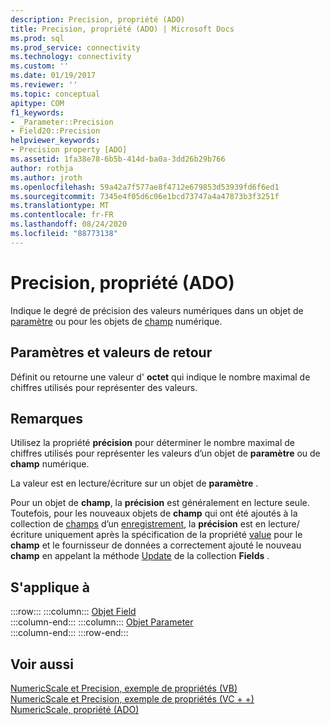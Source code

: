 ```yaml
---
description: Precision, propriété (ADO)
title: Precision, propriété (ADO) | Microsoft Docs
ms.prod: sql
ms.prod_service: connectivity
ms.technology: connectivity
ms.custom: ''
ms.date: 01/19/2017
ms.reviewer: ''
ms.topic: conceptual
apitype: COM
f1_keywords:
- _Parameter::Precision
- Field20::Precision
helpviewer_keywords:
- Precision property [ADO]
ms.assetid: 1fa38e78-6b5b-414d-ba0a-3dd26b29b766
author: rothja
ms.author: jroth
ms.openlocfilehash: 59a42a7f577ae8f4712e679853d53939fd6f6ed1
ms.sourcegitcommit: 7345e4f05d6c06e1bcd73747a4a47873b3f3251f
ms.translationtype: MT
ms.contentlocale: fr-FR
ms.lasthandoff: 08/24/2020
ms.locfileid: "88773138"
---
```

# <a name="precision-property-ado"></a>Precision, propriété (ADO)
Indique le degré de précision des valeurs numériques dans un objet de [paramètre](./parameter-object.md) ou pour les objets de [champ](./field-object.md) numérique.  
  
## <a name="settings-and-return-values"></a>Paramètres et valeurs de retour  
 Définit ou retourne une valeur d' **octet** qui indique le nombre maximal de chiffres utilisés pour représenter des valeurs.  
  
## <a name="remarks"></a>Remarques  
 Utilisez la propriété **précision** pour déterminer le nombre maximal de chiffres utilisés pour représenter les valeurs d’un objet de **paramètre** ou de **champ** numérique.  
  
 La valeur est en lecture/écriture sur un objet de **paramètre** .  
  
 Pour un objet de **champ**, la **précision** est généralement en lecture seule. Toutefois, pour les nouveaux objets de **champ** qui ont été ajoutés à la collection de [champs](./fields-collection-ado.md) d’un [enregistrement](./record-object-ado.md), la **précision** est en lecture/écriture uniquement après la spécification de la propriété [value](./value-property-ado.md) pour le **champ** et le fournisseur de données a correctement ajouté le nouveau **champ** en appelant la méthode [Update](./update-method.md) de la collection **Fields** .  
  
## <a name="applies-to"></a>S'applique à  

:::row:::
    :::column:::
        [Objet Field](./field-object.md)  
    :::column-end:::
    :::column:::
        [Objet Parameter](./parameter-object.md)  
    :::column-end:::
:::row-end:::

## <a name="see-also"></a>Voir aussi  
 [NumericScale et Precision, exemple de propriétés (VB)](./numericscale-and-precision-properties-example-vb.md)   
 [NumericScale et Precision, exemple de propriétés (VC + +)](./numericscale-and-precision-properties-example-vc.md)   
 [NumericScale, propriété (ADO)](./numericscale-property-ado.md)